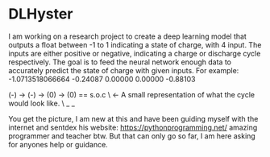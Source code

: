 # DLHyster
I am working on a research project to create a deep learning model that outputs a float between -1 to 1 indicating a state of charge, with 4 input. The inputs are either positive or negative, indicating a charge or discharge cycle respectively. The goal is to feed the neural network enough data to accurately predict the state of charge with given inputs.
For example:
-1.0713518066664 -0.24087 0.00000 0.00000 -0.88103

(-)  ->  (-)  ->  (0)  ->  (0) == s.o.c
\       <- A small representation of what the cycle would look like.
 \ _ _
 
 You get the picture, I am new at this and have been guiding myself with the internet and sentdex his website: https://pythonprogramming.net/ amazing programmer and teacher btw. But that can only go so far, I am here asking for anyones help or guidance. 
